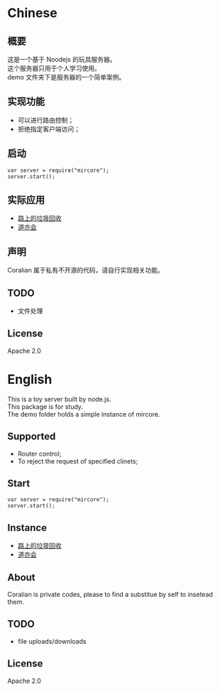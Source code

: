# Chinese

## 概要
这是一个基于 Noodejs 的玩具服务器。  
这个服务器只用于个人学习使用。  
demo 文件夹下是服务器的一个简单案例。

## 实现功能
* 可以进行路由控制；
* 拒绝指定客户端访问；

## 启动
```
var server = require("mircore");
server.start();
```

## 实际应用
* [路上的垃圾回收](http://waygc.net)
* [道亦会](http://daoyiclub.com)

## 声明
Coralian 属于私有不开源的代码，请自行实现相关功能。

## TODO
* 文件处理

## License
Apache 2.0

# English
This is a toy server built by node.js.  
This package is for study.  
The demo folder holds a simple instance of mircore.

## Supported
* Router control;
* To reject the request of specified clinets;

## Start
```
var server = require("mircore");
server.start();
```

## Instance
* [路上的垃圾回收](http://waygc.net)
* [道亦会](http://daoyiclub.com)

## About
Coralian is private codes, please to find a substitue by self to insetead them.

## TODO
* file uploads/downloads

## License
Apache 2.0
